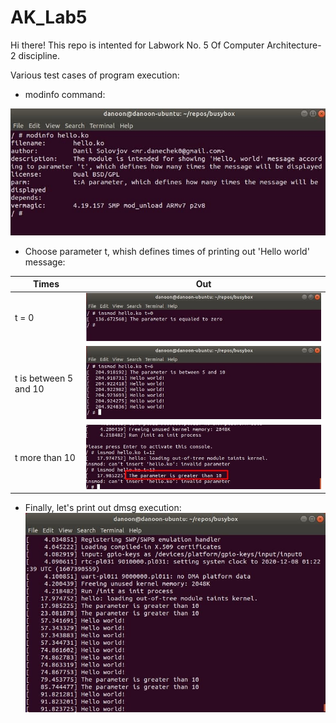 # AK_Lab5

Hi there! This repo is intented for Labwork No. 5 Of Computer Architecture-2 discipline.

Various test cases of program execution:

- modinfo command:

![](https://github.com/danilos1/AK_Lab5/blob/master/img/modinfo.jpg)

- Choose parameter t, whish defines times of printing out 'Hello world' message:

| Times | Out |
|--     |--   |
| t = 0 |![](https://github.com/danilos1/AK_Lab5/blob/master/img/t_0.jpg)|
| t is between 5 and 10 |![](https://github.com/danilos1/AK_Lab5/blob/master/img/t_6.jpg)|
| t more than 10 |![](https://github.com/danilos1/AK_Lab5/blob/master/img/t_is_greate_than_10.jpg)|

- Finally, let's print out dmsg execution:
![](https://github.com/danilos1/AK_Lab5/blob/master/img/dmsg.jpg)
